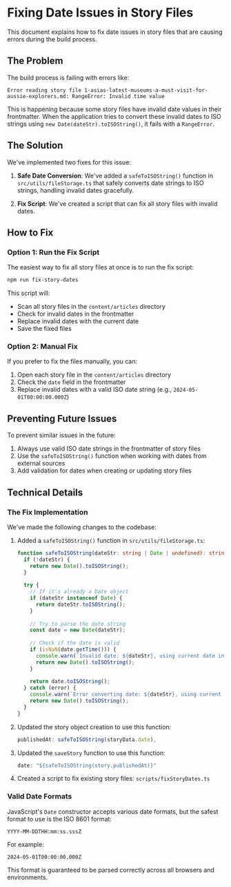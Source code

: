 # Fixing Date Issues in Story Files

This document explains how to fix date issues in story files that are causing errors during the build process.

## The Problem

The build process is failing with errors like:

```
Error reading story file 1-asias-latest-museums-a-must-visit-for-aussie-explorers.md: RangeError: Invalid time value
```

This is happening because some story files have invalid date values in their frontmatter. When the application tries to convert these invalid dates to ISO strings using `new Date(dateStr).toISOString()`, it fails with a `RangeError`.

## The Solution

We've implemented two fixes for this issue:

1. **Safe Date Conversion**: We've added a `safeToISOString()` function in `src/utils/fileStorage.ts` that safely converts date strings to ISO strings, handling invalid dates gracefully.

2. **Fix Script**: We've created a script that can fix all story files with invalid dates.

## How to Fix

### Option 1: Run the Fix Script

The easiest way to fix all story files at once is to run the fix script:

```bash
npm run fix-story-dates
```

This script will:
- Scan all story files in the `content/articles` directory
- Check for invalid dates in the frontmatter
- Replace invalid dates with the current date
- Save the fixed files

### Option 2: Manual Fix

If you prefer to fix the files manually, you can:

1. Open each story file in the `content/articles` directory
2. Check the `date` field in the frontmatter
3. Replace invalid dates with a valid ISO date string (e.g., `2024-05-01T00:00:00.000Z`)

## Preventing Future Issues

To prevent similar issues in the future:

1. Always use valid ISO date strings in the frontmatter of story files
2. Use the `safeToISOString()` function when working with dates from external sources
3. Add validation for dates when creating or updating story files

## Technical Details

### The Fix Implementation

We've made the following changes to the codebase:

1. Added a `safeToISOString()` function in `src/utils/fileStorage.ts`:
   ```typescript
   function safeToISOString(dateStr: string | Date | undefined): string {
     if (!dateStr) {
       return new Date().toISOString();
     }
     
     try {
       // If it's already a Date object
       if (dateStr instanceof Date) {
         return dateStr.toISOString();
       }
       
       // Try to parse the date string
       const date = new Date(dateStr);
       
       // Check if the date is valid
       if (isNaN(date.getTime())) {
         console.warn(`Invalid date: ${dateStr}, using current date instead`);
         return new Date().toISOString();
       }
       
       return date.toISOString();
     } catch (error) {
       console.warn(`Error converting date: ${dateStr}, using current date instead`, error);
       return new Date().toISOString();
     }
   }
   ```

2. Updated the story object creation to use this function:
   ```typescript
   publishedAt: safeToISOString(storyData.date),
   ```

3. Updated the `saveStory` function to use this function:
   ```typescript
   date: "${safeToISOString(story.publishedAt)}"
   ```

4. Created a script to fix existing story files: `scripts/fixStoryDates.ts`

### Valid Date Formats

JavaScript's `Date` constructor accepts various date formats, but the safest format to use is the ISO 8601 format:

```
YYYY-MM-DDTHH:mm:ss.sssZ
```

For example:
```
2024-05-01T00:00:00.000Z
```

This format is guaranteed to be parsed correctly across all browsers and environments.
